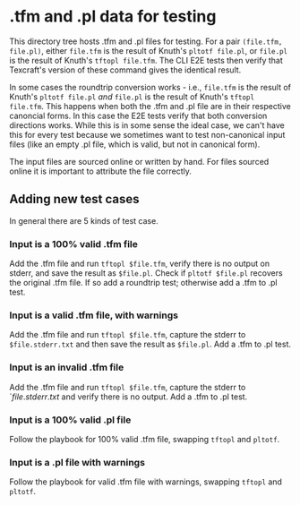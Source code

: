 # .tfm and .pl data for testing

This directory tree hosts .tfm and .pl files for testing.
For a pair `(file.tfm, file.pl)`, 
    either `file.tfm` is the result of Knuth's `pltotf file.pl`,
    or `file.pl` is the result of Knuth's `tftopl file.tfm`.
The CLI E2E tests then verify that Texcraft's version of these command gives the identical result.

In some cases the roundtrip conversion works - i.e., 
    `file.tfm` is the result of Knuth's `pltotf file.pl`
    _and_ `file.pl` is the result of Knuth's `tftopl file.tfm`.
This happens when both the .tfm and .pl file are in their respective canoncial forms.
In this case the E2E tests verify that both conversion directions works.
While this is in some sense the ideal case, we can't have this for
  every test because we sometimes want to test non-canonical input files
  (like an empty .pl file, which is valid, but not in canonical form).

The input files are sourced online or written by hand.
For files sourced online it is important to attribute the file correctly.

## Adding new test cases

In general there are 5 kinds of test case.

### Input is a 100% valid .tfm file

Add the .tfm file and run `tftopl $file.tfm`,
  verify there is no output on stderr,
  and save the result as `$file.pl`.
Check if `pltotf $file.pl` recovers the original .tfm file.
If so add a roundtrip test; otherwise add a .tfm to .pl test.

### Input is a valid .tfm file, with warnings

Add the .tfm file and run `tftopl $file.tfm`,
  capture the stderr to `$file.stderr.txt`
  and then save the result as `$file.pl`.
Add a .tfm to .pl test.

### Input is an invalid .tfm file

Add the .tfm file and run `tftopl $file.tfm`,
  capture the stderr to `$file.stderr.txt$
  and verify there is no output.
Add a .tfm to .pl test.

### Input is a 100% valid .pl file

Follow the playbook for 100% valid .tfm file,
  swapping `tftopl` and `pltotf`.

### Input is a .pl file with warnings

Follow the playbook for valid .tfm file with warnings,
  swapping `tftopl` and `pltotf`.
